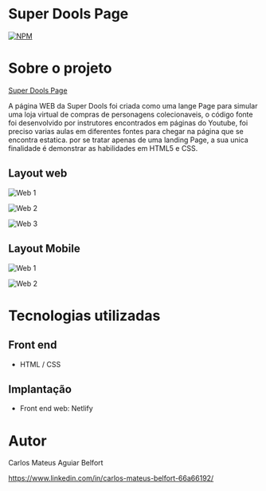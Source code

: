 # Super Dools Page
[![NPM](https://img.shields.io/github/license/Mateus-Belfort/SuperDools)](https://github.com/Mateus-Belfort/SuperDools/blob/main/LICENSE) 

# Sobre o projeto

[Super Dools Page](https://superdools.netlify.app/)

A página WEB da Super Dools foi criada como uma lange Page para simular uma loja virtual de compras de personagens colecionaveis, o código fonte foi desenvolvido por instrutores encontrados
em páginas do Youtube, foi preciso varias aulas em diferentes fontes para chegar na página que se encontra estatica. por se tratar apenas de uma landing Page, a sua unica finalidade é
demonstrar as habilidades em HTML5 e CSS.



## Layout web
![Web 1](https://user-images.githubusercontent.com/93524398/207440141-5fdcd9b0-0d69-4226-ac59-17b77e4ac942.png)

![Web 2](https://user-images.githubusercontent.com/93524398/207440226-cb1d3cb5-2b10-45b5-b6a1-935f96ea06c1.png)

![Web 3](https://user-images.githubusercontent.com/93524398/207440231-429258a2-04e2-4fa6-96f3-2902b03cd439.png)


## Layout Mobile
![Web 1](https://user-images.githubusercontent.com/93524398/207440233-7b80ce21-2337-4312-a539-b6f26786a1ff.png)

![Web 2](https://user-images.githubusercontent.com/93524398/207440234-77ae2d15-c865-45d5-bfa8-2758d4ce4d8c.png)


# Tecnologias utilizadas

## Front end
- HTML / CSS

## Implantação

- Front end web: Netlify


# Autor

Carlos Mateus Aguiar Belfort

https://www.linkedin.com/in/carlos-mateus-belfort-66a66192/
